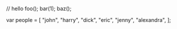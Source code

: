 // hello
foo();
bar(1);
baz();

var people = [
  "john", "harry", "dick", "eric",
  "jenny", "alexandra",
];
